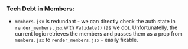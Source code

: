 ### Tech Debt in Members:

-   `members.jsx` is redundant - we can directly check the auth state in `render_members.jsx` with `Validate()` (as we do). Unfortunatelly, the current logic retrieves the members and passes them as a prop from `members.jsx` to `render_members.jsx` - easily fixable.
